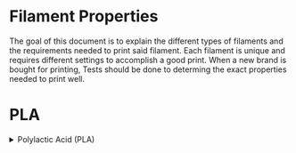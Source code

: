 # Filament Properties

The goal of this document is to explain the different types of filaments and the requirements needed to print said filament. Each filament is unique and requires different settings to accomplish a good print.
When a new brand is bought for printing, Tests should be done to determing the exact properties needed to print well.
# PLA

<details>
<Summary>Polylactic Acid (PLA)</summary> is the easiest material to use when first starting off 3D printing. PLA is great for making detailed models and prototypes. 
The filament does not warp which is great for making good, low cost models. 
## Important Information to Remember:
1. Can be printed fast with low temperatures
2. Does not resist high temperatures 
3. Does not do well outdoors and deforms at temperatures over 60℃ 
4. Best use for prototypes or concept ideas

## Properties
  1. Nozzle Temperature: 200-220℃ 
  2. Bed Temperature: 60℃ 
  3. Print Beds: No exceptions
  4. Dry box: Not Needed
  5. Enclosure: Not Needed 
## Brands (these values are determined based on printer and its settings)
Matterhacker PLA
1. Best Nozzle Temp: (To Be Determined) 
2. Best Bed Temp: (To Be Determined)
3. Retraction: (To Be Determined)
4. Best Print Speed: (To Be Determined)
  </details>
    
